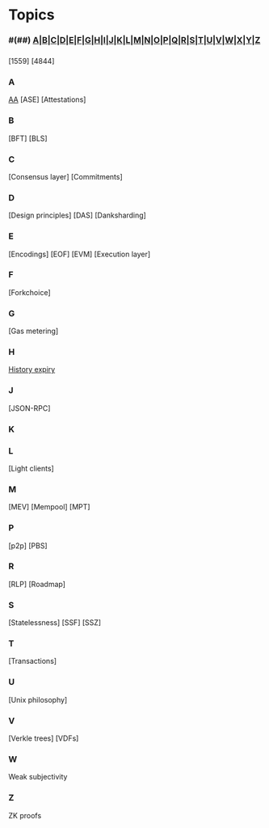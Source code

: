 # Topics

### #(##) [A](#a)|[B](#b)|[C](#c)|[D](#d)|[E](#e)|[F](#f)|[G](#g)|[H](#h)|[I](#i)|[J](#j)|[K](#k)|[L](#l)|[M](#m)|[N](#n)|[O](#o)|[P](#p)|[Q](#q)|[R](#r)|[S](#s)|[T](#t)|[U](#u)|[V](#v)|[W](#w)|[X](#x)|[Y](#y)|[Z](#z)

### #
[1559]
[4844]

### A
[AA]()
[ASE]
[Attestations]
### B
[BFT]
[BLS]

### C
[Consensus layer]
[Commitments]

### D
[Design principles]
[DAS]
[Danksharding]

### E 
[Encodings]
[EOF]
[EVM]
[Execution layer]

### F
[Forkchoice]

### G
[Gas metering]

### H
[History expiry]()  

### J
[JSON-RPC]

### K


### L
[Light clients]

### M
[MEV]
[Mempool]
[MPT]

### P
[p2p]
[PBS]

### R
[RLP]
[Roadmap]

### S
[Statelessness]
[SSF]
[SSZ]

### T
[Transactions]

### U
[Unix philosophy]

### V
[Verkle trees]
[VDFs]

### W
Weak subjectivity

### Z
ZK proofs